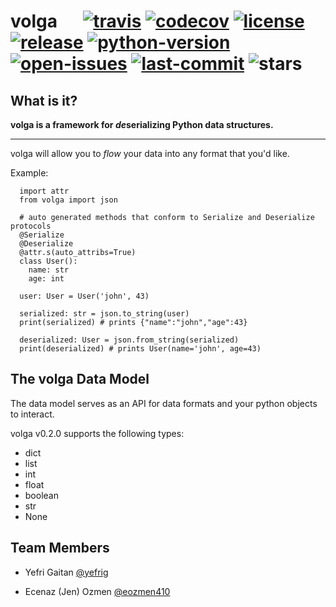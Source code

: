 # volga &emsp; [![travis]][build] [![codecov]][codecov-page] [![license]][license-file] [![release]][releases] [![python-version]][pypi] [![open-issues]][issues] [![last-commit]][commits] ![stars]

[codecov]: https://codecov.io/gh/yefrig/volga/branch/master/graph/badge.svg?token=0QW3OTFQD5
[codecov-page]: https://codecov.io/gh/yefrig/volga

[travis]: https://travis-ci.com/yefrig/volga.svg?branch=master
[build]: https://travis-ci.com/yefrig/volga

[license]: https://img.shields.io/github/license/yefrig/volga
[license-file]: https://github.com/yefrig/volga/blob/master/LICENSE

[release]: https://img.shields.io/github/v/release/yefrig/volga?include_prereleases&sort=semver
[releases]: https://github.com/yefrig/volga/releases

[python-version]: https://img.shields.io/pypi/pyversions/volga
[pypi]: https://pypi.org/project/volga/

[open-issues]: https://img.shields.io/github/issues/yefrig/volga
[issues]: https://github.com/yefrig/volga/issues

[last-commit]: https://img.shields.io/github/last-commit/yefrig/volga
[commits]: https://github.com/yefrig/volga/commits

[stars]: https://img.shields.io/github/stars/yefrig/volga?style=social



## What is it?

**volga is a framework for *de*serializing Python data structures.**

---

volga will allow you to *flow* your data into any format that you'd like.

Example:
```python3
  import attr
  from volga import json
  
  # auto generated methods that conform to Serialize and Deserialize protocols
  @Serialize
  @Deserialize
  @attr.s(auto_attribs=True)
  class User():
    name: str
    age: int
    
  user: User = User('john', 43)
  
  serialized: str = json.to_string(user)
  print(serialized) # prints {"name":"john","age":43}
  
  deserialized: User = json.from_string(serialized)
  print(deserialized) # prints User(name='john', age=43)
```

## The volga Data Model
The data model serves as an API for data formats and your python objects to interact.

volga v0.2.0 supports the following types:
- dict
- list
- int
- float
- boolean
- str
- None

## Team Members

- Yefri Gaitan [@yefrig](https://github.com/yefrig)

 - Ecenaz (Jen) Ozmen [@eozmen410](https://github.com/eozmen410)
